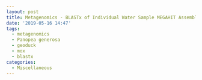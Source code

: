 ```yaml
---
layout: post
title: Metagenomics - BLASTx of Individual Water Sample MEGAHIT Assemblies on Mox
date: '2019-05-16 14:47'
tags: 
  - metagenomics
  - Panopea generosa
  - geoduck
  - mox
  - blastx
categories: 
  - Miscellaneous
---
```

